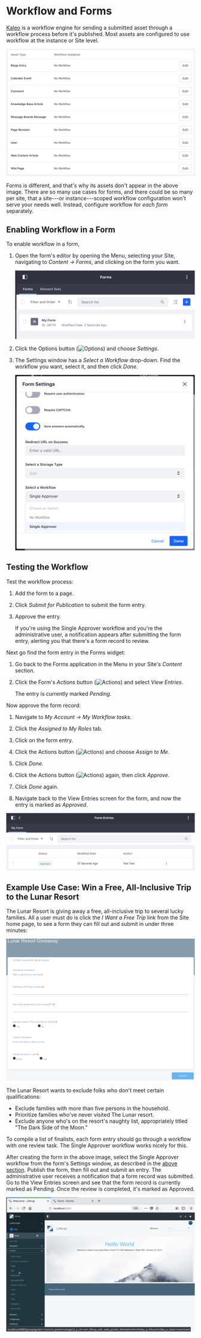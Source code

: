 # Workflow and Forms [](id=sending-form-entries-through-a-workflow)

[Kaleo](/discover/portal/-/knowledge_base/7-1/workflow)
is a workflow engine for sending a submitted asset through a workflow process
before it's published. Most assets are configured to use workflow at the
instance or Site level.

![Figure 1: Workflow is enabled in the Control Panel or in Site Administration for most @product@ assets.](../../images/workflow-configuration.png)

Forms is different, and that's why its assets don't appear in the above image.
There are so many use cases for forms, and there could be so many per site, that
a site---or instance---scoped workflow configuration won't serve your needs 
well. Instead, configure workflow for *each form* separately.

## Enabling Workflow in a Form [](id=enabling-workflow-in-a-form)

To enable workflow in a form, 

1.  Open the form's editor by opening the Menu, selecting your Site, navigating 
    to *Content  &rarr; Forms*, and clicking on the form you want.

    ![Figure 2: Navigate directly to a form to enable workflow.](../../images/forms-list.png)

2.  Click the Options button (![Options](../../images/icon-options.png)) and
    choose *Settings*.

3.  The Settings window has a *Select a Workflow* drop-down. Find the workflow
    you want, select it, and then click *Done*.

    ![Figure 3: Enable workflow for each form in its Settings window.](../../images/form-settings.png)

## Testing the Workflow [](id=testing-the-workflow)

Test the workflow process:

1.  Add the form to a page.

2.  Click *Submit for Publication* to submit the form entry.

3.  Approve the entry.

    If you're using the Single Approver workflow and you're the administrative
    user, a notification appears after submitting the form entry, alerting you
    that there's a form record to review. 

Next go find the form entry in the Forms widget:

1.  Go back to the Forms application in the Menu in your Site's *Content* 
    section.

2.  Click the Form's *Actions* button 
    (![Actions](../../images/icon-actions.png)) and select *View Entries*.

    The entry is currently marked *Pending*.
 
Now approve the form record:

1.  Navigate to *My Account &rarr; My Workflow tasks*.

2.  Click the *Assigned to My Roles* tab.

3.  Click on the form entry.

4.  Click the Actions button (![Actions](../../images/icon-actions.png)) and
    choose *Assign to Me*.

5.  Click *Done*.

6.  Click the Actions button (![Actions](../../images/icon-actions.png)) again, 
    then click *Approve*.

7.  Click *Done* again.

8.  Navigate back to the View Entries screen for the form, and now the entry is
    marked as *Approved*. 

![Figure 4: Each entry's status is visible in the Forms application's Form Entries screen.](../../images/forms-view-entries-status.png)

## Example Use Case: Win a Free, All-Inclusive Trip to the Lunar Resort [](id=example-win-a-free-all-inclusive-trip-to-the-lunar-resort)

The Lunar Resort is giving away a free, all-inclusive trip to several lucky
families. All a user must do is click the *I Want a Free Trip* link from the
Site home page, to see a form they can fill out and submit in under three
minutes:

![Figure 5: The Lunar Resort Giveaway form is ready to be filled out.](../../images/lunar-resort-giveaway.png)

The Lunar Resort wants to exclude folks who don't meet certain qualifications:

-   Exclude families with more than five persons in the household.
-   Prioritize families who've never visited The Lunar resort.
-   Exclude anyone who's on the resort's naughty list, appropriately titled "The
    Dark Side of the Moon."

To compile a list of finalists, each form entry should go through a workflow
with one review task. The Single Approver workflow works nicely for this.

After creating the form in the above image, select the Single Approver workflow
from the form's Settings window, as described in the
[above section](#enabling-workflow-in-a-form).
Publish the form, then fill out and submit an entry. The administrative user
receives a notification that a form record was submitted. Go to the View Entries
screen and see that the form record is currently marked as Pending. Once the
review is completed, it's marked as Approved.

![Figure 6: Assign a workflow to a form in several steps.](../../images/lunar-resort-giveaway-workflow-new.gif)
